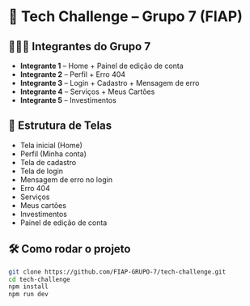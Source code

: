 # 🚀 Tech Challenge – Grupo 7 (FIAP)

## 🧑‍🤝‍🧑 Integrantes do Grupo 7
- **Integrante 1** – Home + Painel de edição de conta
- **Integrante 2** – Perfil + Erro 404
- **Integrante 3** – Login + Cadastro + Mensagem de erro
- **Integrante 4** – Serviços + Meus Cartões
- **Integrante 5** – Investimentos

## 🧱 Estrutura de Telas
- Tela inicial (Home)
- Perfil (Minha conta)
- Tela de cadastro
- Tela de login
- Mensagem de erro no login
- Erro 404
- Serviços
- Meus cartões
- Investimentos
- Painel de edição de conta

## 🛠️ Como rodar o projeto

```bash
git clone https://github.com/FIAP-GRUPO-7/tech-challenge.git
cd tech-challenge
npm install
npm run dev